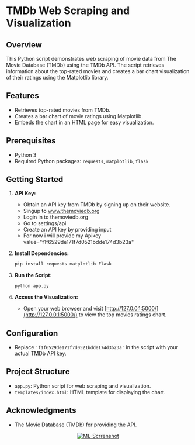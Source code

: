  # TMDb Web Scraping and Visualization

## Overview

This Python script demonstrates web scraping of movie data from The Movie Database (TMDb) using the TMDb API. The script retrieves information about the top-rated movies and creates a bar chart visualization of their ratings using the Matplotlib library.

## Features

- Retrieves top-rated movies from TMDb.
- Creates a bar chart of movie ratings using Matplotlib.
- Embeds the chart in an HTML page for easy visualization.

## Prerequisites

- Python 3
- Required Python packages: `requests`, `matplotlib`, `flask`

## Getting Started

1. **API Key:**
    - Obtain an API key from TMDb by signing up on their website.
    - Singup to www.themoviedb.org
    - Login in to themoviedb.org
    - Go to settings/api
    - Create an API key by providing input
    - For now i will provide my Apikey value="f1f6529de171f7d0521bdde174d3b23a"

2. **Install Dependencies:**
    ```bash
    pip install requests matplotlib Flask
    ```

3. **Run the Script:**
    ```bash
    python app.py
    ```

4. **Access the Visualization:**
    - Open your web browser and visit [http://127.0.0.1:5000/](http://127.0.0.1:5000/) to view the top movies ratings chart.

## Configuration

- Replace `'f1f6529de171f7d0521bdde174d3b23a'` in the script with your actual TMDb API key.

## Project Structure

- `app.py`: Python script for web scraping and visualization.
- `templates/index.html`: HTML template for displaying the chart.

## Acknowledgments

- The Movie Database (TMDb) for providing the API.


<div align="center">
   <a href="https://ibb.co/b68NHtb"><img src="https://i.ibb.co/fXPr8JD/ML-Scrrenshot.png" alt="ML-Scrrenshot" border="0"></a>
</div>
